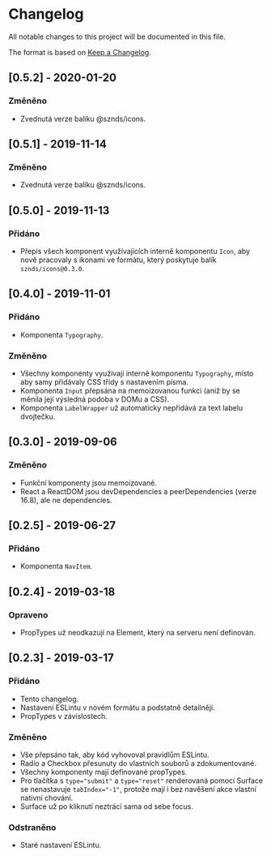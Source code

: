 # Changelog
All notable changes to this project will be documented in this file.

The format is based on [Keep a Changelog](https://keepachangelog.com/en/1.0.0/).

## [0.5.2] - 2020-01-20
### Změněno
- Zvednutá verze balíku @sznds/icons.

## [0.5.1] - 2019-11-14
### Změněno
- Zvednutá verze balíku @sznds/icons.

## [0.5.0] - 2019-11-13
### Přidáno
- Přepis všech komponent využívajících interně komponentu `Icon`, aby nově pracovaly s ikonami ve formátu, který poskytuje balík `sznds/icons@0.3.0`.

## [0.4.0] - 2019-11-01
### Přidáno
- Komponenta `Typography`.

### Změněno
- Všechny komponenty využívají interně komponentu `Typography`, místo aby samy přidávaly CSS třídy s nastavením písma.
- Komponenta `Input` přepsána na memoizovanou funkci (aniž by se měnila její výsledná podoba v DOMu a CSS).
- Komponenta `LabelWrapper` už automaticky nepřidává za text labelu dvojtečku.

## [0.3.0] - 2019-09-06
### Změněno
- Funkční komponenty jsou memoizované.
- React a ReactDOM jsou devDependencies a peerDependencies (verze 16.8), ale ne dependencies.

## [0.2.5] - 2019-06-27
### Přidáno
- Komponenta `NavItem`.

## [0.2.4] - 2019-03-18
### Opraveno
- PropTypes už neodkazují na Element, který na serveru není definován.

## [0.2.3] - 2019-03-17
### Přidáno
- Tento changelog.
- Nastavení ESLintu v novém formátu a podstatně detailněji.
- PropTypes v závislostech.

### Změněno
- Vše přepsáno tak, aby kód vyhovoval pravidlům ESLintu.
- Radio a Checkbox přesunuty do vlastních souborů a zdokumentované.
- Všechny komponenty mají definované propTypes.
- Pro tlačítka s `type="submit"` a `type="reset"` renderovaná pomocí Surface se nenastavuje `tabIndex="-1"`, protože mají i bez navěšení akce vlastní nativní chování.
- Surface už po kliknutí neztrácí sama od sebe focus.

### Odstraněno
- Staré nastavení ESLintu.
